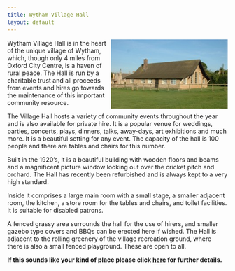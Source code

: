 ```yaml
---
title: Wytham Village Hall
layout: default
---
```


<img align="right" src="images/hallonly.jpg" alt="The village hall" text="The village hall"/>

Wytham Village Hall is in the heart of the unique village of Wytham, which, though only 4 miles from
Oxford City Centre, is a haven of rural peace.  The Hall is run by a charitable trust and all
proceeds from events and hires go towards the maintenance of this important community resource.

The Village Hall hosts a variety of community events throughout the year and is also available for
private hire.  It is a popular venue for weddings, parties, concerts, plays, dinners, talks,
away-days, art exhibitions and much more.  It is a beautiful setting for any event.  The capacity
of the hall is 100 people and there are tables and chairs for this number.

Built in the 1920’s, it is a beautiful building with wooden floors and beams and a magnificent
picture window looking out over the cricket pitch and orchard.  The Hall has recently been
refurbished and is always kept to a very high standard.  

Inside it comprises a large main room with a small stage, a smaller adjacent room, the kitchen, a
store room for the tables and chairs, and toilet facilities.  It is suitable for disabled patrons.  

A fenced grassy area surrounds the hall for the use of hirers, and smaller gazebo type covers and
BBQs can be erected here if wished.  The Hall is adjacent to the rolling greenery of the village
recreation ground, where there is also a small fenced playground.  These are open to all.    

**If this sounds like your kind of place please click [here](about) for further details.**



